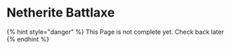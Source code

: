 # Netherite Battlaxe

{% hint style="danger" %}
This Page is not complete yet. Check back later
{% endhint %}

